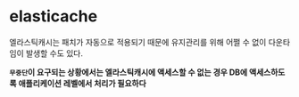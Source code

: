 # elasticache

엘라스틱캐시는 패치가 자동으로 적용되기 때문에 유지관리를 위해 어쩔 수 없이 다운타임이 발생할 수도 있다.

**`무중단`이 요구되는 상황에서는 엘라스틱캐시에 액세스할 수 없는 경우 DB에 액세스하도록 애플리케이션 레벨에서 처리가 필요하다**
